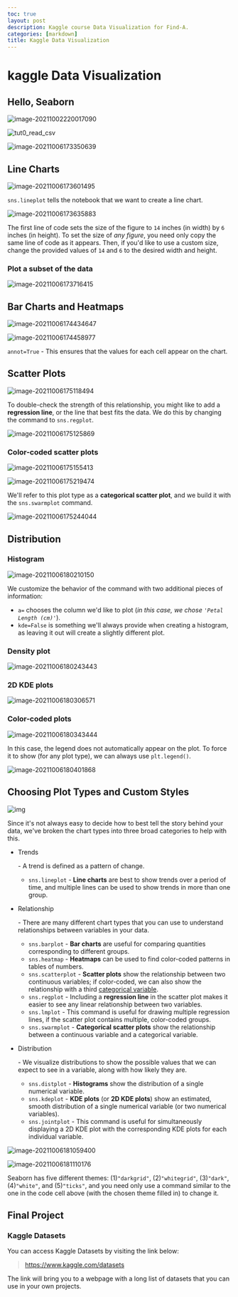 ```yaml
---
toc: true
layout: post
description: Kaggle course Data Visualization for Find-A.
categories: [markdown]
title: Kaggle Data Visualization
---
```

# kaggle Data Visualization

## Hello, Seaborn

![image-20211002220017090](C:\Users\Siyun\OneDrive\project\Kevin_Min\images\2021-10-02-kaggle-Data-Visualization\image-20211002220017090.png)

![tut0_read_csv](/Kevin_Min/images\2021-10-06-kaggle-Data-Visualization/I6UEDSK.png)

![image-20211006173350639](/Kevin_Min/images\2021-10-06-kaggle-Data-Visualization/image-20211006173350639.png)

## Line Charts

![image-20211006173601495](/Kevin_Min/images\2021-10-06-kaggle-Data-Visualization/image-20211006173601495.png)

`sns.lineplot` tells the notebook that we want to create a line chart.

![image-20211006173635883](/Kevin_Min/images\2021-10-06-kaggle-Data-Visualization/image-20211006173635883.png)

The first line of code sets the size of the figure to `14` inches (in width) by `6` inches (in height). To set the size of *any figure*, you need only copy the same line of code as it appears. Then, if you'd like to use a custom size, change the provided values of `14` and `6` to the desired width and height.

### Plot a subset of the data

![image-20211006173716415](/Kevin_Min/images\2021-10-06-kaggle-Data-Visualization/image-20211006173716415.png)

## Bar Charts and Heatmaps

![image-20211006174434647](/Kevin_Min/images\2021-10-06-kaggle-Data-Visualization/image-20211006174434647.png)

![image-20211006174458977](/Kevin_Min/images\2021-10-06-kaggle-Data-Visualization/image-20211006174458977.png)

`annot=True` - This ensures that the values for each cell appear on the chart.

## Scatter Plots

![image-20211006175118494](/Kevin_Min/images\2021-10-06-kaggle-Data-Visualization/image-20211006175118494.png)

To double-check the strength of this relationship, you might like to add a **regression line**, or the line that best fits the data. We do this by changing the command to `sns.regplot`.

![image-20211006175125869](/Kevin_Min/images\2021-10-06-kaggle-Data-Visualization/image-20211006175125869.png)

### Color-coded scatter plots

![image-20211006175155413](/Kevin_Min/images\2021-10-06-kaggle-Data-Visualization/image-20211006175155413.png)

![image-20211006175219474](/Kevin_Min/images\2021-10-06-kaggle-Data-Visualization/image-20211006175219474.png)

We'll refer to this plot type as a **categorical scatter plot**, and we build it with the `sns.swarmplot` command.

![image-20211006175244044](/Kevin_Min/images\2021-10-06-kaggle-Data-Visualization/image-20211006175244044.png)

## Distribution

### Histogram

![image-20211006180210150](/Kevin_Min/images\2021-10-06-kaggle-Data-Visualization/image-20211006180210150.png)

We customize the behavior of the command with two additional pieces of information:

-   `a=` chooses the column we'd like to plot (*in this case, we chose `'Petal Length (cm)'`*).
-   `kde=False` is something we'll always provide when creating a histogram, as leaving it out will create a slightly different plot.

### Density plot

![image-20211006180243443](/Kevin_Min/images\2021-10-06-kaggle-Data-Visualization/image-20211006180243443.png)

### 2D KDE plots

![image-20211006180306571](/Kevin_Min/images\2021-10-06-kaggle-Data-Visualization/image-20211006180306571.png)

### Color-coded plots

![image-20211006180343444](/Kevin_Min/images\2021-10-06-kaggle-Data-Visualization/image-20211006180343444.png)

In this case, the legend does not automatically appear on the plot. To force it to show (for any plot type), we can always use `plt.legend()`.

![image-20211006180401868](/Kevin_Min/images\2021-10-06-kaggle-Data-Visualization/image-20211006180401868.png)

## Choosing Plot Types and Custom Styles

![img](/Kevin_Min/images\2021-10-06-kaggle-Data-Visualization/2VmgDnF.png)

Since it's not always easy to decide how to best tell the story behind your data, we've broken the chart types into three broad categories to help with this.

-   Trends

    \- A trend is defined as a pattern of change.

    -   `sns.lineplot` - **Line charts** are best to show trends over a period of time, and multiple lines can be used to show trends in more than one group.

-   Relationship

    \- There are many different chart types that you can use to understand relationships between variables in your data.

    -   `sns.barplot` - **Bar charts** are useful for comparing quantities corresponding to different groups.
    -   `sns.heatmap` - **Heatmaps** can be used to find color-coded patterns in tables of numbers.
    -   `sns.scatterplot` - **Scatter plots** show the relationship between two continuous variables; if color-coded, we can also show the relationship with a third [categorical variable](https://en.wikipedia.org/wiki/Categorical_variable).
    -   `sns.regplot` - Including a **regression line** in the scatter plot makes it easier to see any linear relationship between two variables.
    -   `sns.lmplot` - This command is useful for drawing multiple regression lines, if the scatter plot contains multiple, color-coded groups.
    -   `sns.swarmplot` - **Categorical scatter plots** show the relationship between a continuous variable and a categorical variable.

-   Distribution

    \- We visualize distributions to show the possible values that we can expect to see in a variable, along with how likely they are.

    -   `sns.distplot` - **Histograms** show the distribution of a single numerical variable.
    -   `sns.kdeplot` - **KDE plots** (or **2D KDE plots**) show an estimated, smooth distribution of a single numerical variable (or two numerical variables).
    -   `sns.jointplot` - This command is useful for simultaneously displaying a 2D KDE plot with the corresponding KDE plots for each individual variable.

![image-20211006181059400](/Kevin_Min/images\2021-10-06-kaggle-Data-Visualization/image-20211006181059400.png)

![image-20211006181110176](/Kevin_Min/images\2021-10-06-kaggle-Data-Visualization/image-20211006181110176.png)

Seaborn has five different themes: (1)`"darkgrid"`, (2)`"whitegrid"`, (3)`"dark"`, (4)`"white"`, and (5)`"ticks"`, and you need only use a command similar to the one in the code cell above (with the chosen theme filled in) to change it.

## Final Project

### Kaggle Datasets

You can access Kaggle Datasets by visiting the link below:

>   https://www.kaggle.com/datasets

The link will bring you to a webpage with a long list of datasets that you can use in your own projects.


